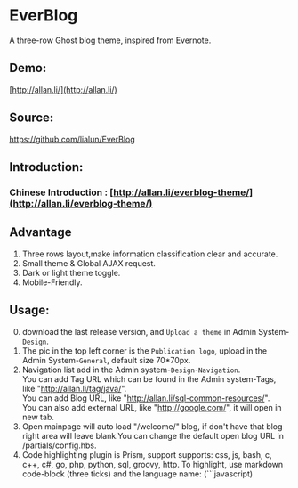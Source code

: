 # EverBlog
A three-row Ghost blog theme, inspired from Evernote.

## Demo:
[http://allan.li/](http://allan.li/)

## Source:
https://github.com/lialun/EverBlog

## Introduction:
### Chinese Introduction : [http://allan.li/everblog-theme/](http://allan.li/everblog-theme/)

## Advantage
1. Three rows layout,make information classification clear and accurate.
2. Small theme & Global AJAX request.
3. Dark or light theme toggle.
4. Mobile-Friendly.

## Usage:
0. download the last release version, and `Upload a theme` in Admin System-`Design`.
1. The pic in the top left corner is the `Publication logo`, upload in the Admin System-`General`, default size 70*70px.
2. Navigation list add in the Admin system-`Design`-`Navigation`.    
    You can add Tag URL which can be found in the Admin system-Tags, like "http://allan.li/tag/java/".    
    You can add Blog URL, like "http://allan.li/sql-common-resources/".    
    You can also add external URL, like "http://google.com/", it will open in new tab.
3. Open mainpage will auto load "/welcome/" blog, if don't have that blog right area will leave blank.You can change the default open blog URL in /partials/config.hbs.
4. Code highlighting plugin is Prism, support supports: css, js, bash, c, c++, c#, go, php, python, sql, groovy, http. To highlight, use markdown code-block (three ticks) and the language name: (```javascript)